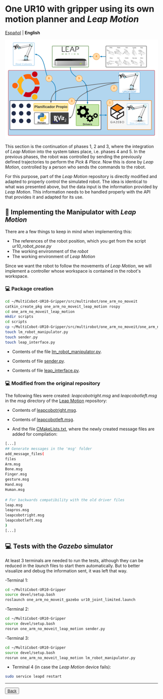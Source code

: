 # One UR10 with gripper using its own motion planner and *Leap Motion*

[Español](https://github.com/Serru/MultiCobot-UR10-Gripper/blob/main/doc/no_moveit/ESP/one_arm_no_moveit_lm.md) | **English** 

![image](/doc/imgs_md/Diseno-no-moveit-general-un-cobot-leap-motion.png "Loaded the URDF model of the UR10 robot") 

This section is the continuation of phases 1, 2 and 3, where the integration of *Leap Motion* into the system takes place, i.e. phases 4 and 5. In the previous phases, the robot was controlled by sending the previously defined trajectories to perform the *Pick & Place*. Now this is done by *Leap Motion*, controlled by a person who sends the commands to the robot. 

For this purpose, part of the *Leap Motion* repository is directly modified and adapted to properly control the simulated robot. The idea is identical to what was presented above, but the data input is the information provided by *Leap Motion*. This information needs to be handled properly with the API that provides it and adapted for its use. 

## :book: Implementing the Manipulator with *Leap Motion*

There are a few things to keep in mind when implementing this: 

- The references of the robot position, which you get from the script *ur10_robot_pose.py*
- The working environment of the *robot*
- The working environment of *Leap Motion* 

Since we want the robot to follow the movements of *Leap Motion*, we will implement a controller whose workspace is contained in the robot's workspace. 


### :computer: Package creation
```bash
cd ~/MultiCobot-UR10-Gripper/src/multirobot/one_arm_no_moveit
catkin_create_pkg one_arm_no_moveit_leap_motion rospy
cd one_arm_no_moveit_leap_motion
mkdir scripts
cd scripts
cp ~/MultiCobot-UR10-Gripper/src/multirobot/one_arm_no_moveit/one_arm_no_moveit_manipulator/scripts/kinematics_utils.py .
touch lm_robot_manipulator.py
touch sender.py
touch leap_interface.py
``` 

- Contents of the file [lm_robot_manipulator.py](https://github.com/Serru/MultiCobot-UR10-Gripper/blob/main/src/multirobot/one_arm_no_moveit/one_arm_no_moveit_leap_motion/scripts/lm_robot_manipulator.py). 

- Contents of file [sender.py](https://github.com/Serru/MultiCobot-UR10-Gripper/blob/main/src/multirobot/one_arm_no_moveit/one_arm_no_moveit_leap_motion/scripts/sender.py). 

- Contents of file [leap_interface.py](https://github.com/Serru/MultiCobot-UR10-Gripper/blob/main/src/multirobot/one_arm_no_moveit/one_arm_no_moveit_leap_motion/scripts/leap_interface.py). 

### :computer: Modified from the original repository 

The following files were created: *leapcobotright.msg* and *leapcobotleft.msg* in the *msg* directory of the [Leap Motion](https://github.com/Serru/MultiCobot-UR10-Gripper/tree/main/src/leap_motion) repository: 

- Contents of [leapcobotright.msg](https://github.com/Serru/MultiCobot-UR10-Gripper/blob/main/src/leap_motion/msg/leapcobotright.msg).  

- Contents of [leapcobotleft.msg](https://github.com/Serru/MultiCobot-UR10-Gripper/blob/main/src/leap_motion/msg/leapcobotleft.msg). 

- And the file [CMakeLists.txt](https://github.com/Serru/MultiCobot-UR10-Gripper/blob/main/src/leap_motion/CMakeLists.txt), where the newly created message files are added for compilation:

```bash
[...]
## Generate messages in the 'msg' folder
add_message_files(
files
Arm.msg
Bone.msg
Finger.msg
gesture.msg
Hand.msg
Human.msg 

# For backwards compatibility with the old driver files
leap.msg
leapros.msg
leapcobotright.msg
leapcobotleft.msg
)
[...]
``` 

## :computer: Tests with the *Gazebo* simulator
At least 3 terminals are needed to run the tests, although they can be reduced in the *launch* files to start them automatically. But to better visualize and debug the information sent, it was left that way. 

-Terminal 1:
```bash
cd ~/MultiCobot-UR10-Gripper
source devel/setup.bash
roslaunch one_arm_no_moveit_gazebo ur10_joint_limited.launch
``` 

-Terminal 2:
```bash
cd ~/MultiCobot-UR10-Gripper
source devel/setup.bash
rosrun one_arm_no_moveit_leap_motion sender.py
``` 

-Terminal 3:
```bash
cd ~/MultiCobot-UR10-Gripper
source devel/setup.bash
rosrun one_arm_no_moveit_leap_motion lm_robot_manipulator.py
``` 

- Terminal 4 (in case the *Leap Motion* device fails):
```bash
sudo service leapd restart
``` 

---

<div>
 <p align="left">
   <button name="button"><a rel="license" href="https://github.com/Serru/MultiCobot-UR10-Gripper/blob/main/doc/design-lm.md"> Back </a></button>
 </p>
</div>